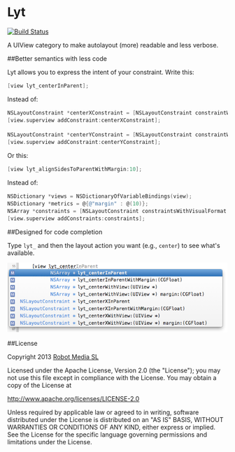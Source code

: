 Lyt
===
[![Build Status](https://travis-ci.org/robotmedia/Lyt.png)](https://travis-ci.org/robotmedia/Lyt)

A UIView category to make autolayout (more) readable and less verbose. 

##Better semantics with less code

Lyt allows you to express the intent of your constraint. Write this:

```objective-c
[view lyt_centerInParent];
```

Instead of:

```objective-c
NSLayoutConstraint *centerXConstraint = [NSLayoutConstraint constraintWithItem:view attribute:NSLayoutAttributeCenterX relatedBy:NSLayoutRelationEqual toItem:view.superview attribute:NSLayoutAttributeCenterX multiplier:1.0 constant:0];
[view.superview addConstraint:centerXConstraint];

NSLayoutConstraint *centerYConstraint = [NSLayoutConstraint constraintWithItem:view attribute:NSLayoutAttributeCenterY relatedBy:NSLayoutRelationEqual toItem:view2 attribute:NSLayoutAttributeCenterY multiplier:1.0 constant:0];
[view.superview addConstraint:centerYConstraint];
```

Or this:

```objective-c
[view lyt_alignSidesToParentWithMargin:10];
```

Instead of:

```objective-c
NSDictionary *views = NSDictionaryOfVariableBindings(view);
NSDictionary *metrics = @{@"margin" : @(10)};
NSArray *constraints = [NSLayoutConstraint constraintsWithVisualFormat:@"H:|-margin-[view]-margin-|" options:kNilOptions metrics:metrics views:views];
[view.superview addConstraints:constraints];
```

##Designed for code completion

Type `lyt_` and then the layout action you want (e.g., `center`) to see what's available.

![Build Status](Assets/autocomplete.png)

##License

 Copyright 2013 [Robot Media SL](http://www.robotmedia.net)
 
 Licensed under the Apache License, Version 2.0 (the "License");
 you may not use this file except in compliance with the License.
 You may obtain a copy of the License at
 
 http://www.apache.org/licenses/LICENSE-2.0
 
 Unless required by applicable law or agreed to in writing, software
 distributed under the License is distributed on an "AS IS" BASIS,
 WITHOUT WARRANTIES OR CONDITIONS OF ANY KIND, either express or implied.
 See the License for the specific language governing permissions and
 limitations under the License.
